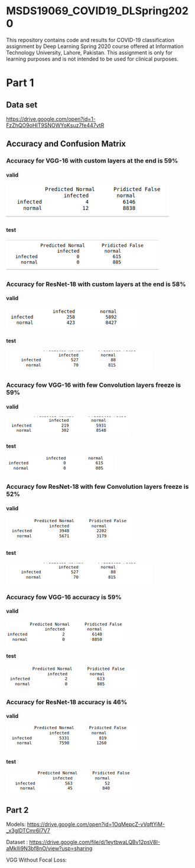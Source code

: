 # MSDS19069_COVID19_DLSpring2020
This repository contains code and results for COVID-19 classification assignment by Deep Learning Spring 2020 course offered at Information Technology University, Lahore, Pakistan. This assignment is only for learning purposes and is not intended to be used for clinical purposes.

# Part 1

## Data set
https://drive.google.com/open?id=1-FzZhQO9oHIT9SNOWYoKsuz7fe447vtR

## Accuracy and Confusion Matrix

### Accuracy for VGG-16 with custom layers at the end is 59%

#### valid
![](graphs/VGG-16%20first%20valid.png)

#### test
![](graphs/VGG-16%20first%20test.png)

### Accuracy for ResNet-18 with custom layers at the end is 58%

#### valid
![](graphs/ResNet-18%20first%20valid.png)

#### test
![](graphs/ResNet-18%20first%20test.png)

### Accuracy fow VGG-16 with few Convolution layers freeze is 59%

#### valid
![](graphs/VGG-16%20few%20layers%20valid.png)

#### test
![](graphs/VGG-16%20few%20layers%20test.png)

### Accuracy fow ResNet-18 with few Convolution layers freeze is 52%

#### valid
![](graphs/ResNet-18%20few%20valid.png)
#### test
![](graphs/ResNet-18%20few%20test.png)

### Accuracy fow VGG-16 accuracy is 59%

#### valid
![](graphs/VGG-16%20full%20valid.png)
#### test
![](graphs/VGG-16%20full%20test.png)

### Accuracy for ResNet-18 accuracy is 46%

#### valid
![](graphs/ResNet-18%20full%20valid.png)
#### test
![](graphs/ResNet-18%20full%20test.png)

## Part 2

Models: https://drive.google.com/open?id=1OqMepcZ-vVqftYiM-_x3glDTCmr6I7V7

Dataset : https://drive.google.com/file/d/1eytbwaLQBv12psV8I-aMkIli9N3bf8nO/view?usp=sharing

VGG Without Focal Loss:


